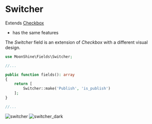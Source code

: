 # Switcher

Extends [Checkbox](/docs/{{version}}/fields/checkbox)
* has the same features  

The *Switcher* field is an extension of *Checkbox* with a different visual design.

```php
use MoonShine\Fields\Switcher;

//...

public function fields(): array
{
    return [
        Switcher::make('Publish', 'is_publish')
    ];
}

//...
```
![switcher](https://raw.githubusercontent.com/moonshine-software/doc/2.x/resources/screenshots/switcher.png)
![switcher_dark](https://raw.githubusercontent.com/moonshine-software/doc/2.x/resources/screenshots/switcher_dark.png)
